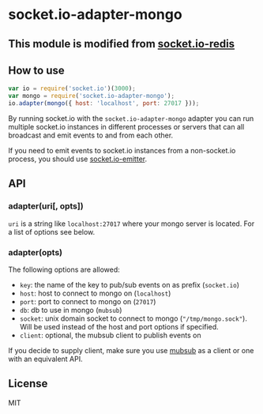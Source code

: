 # socket.io-adapter-mongo

## This module is modified from [socket.io-redis](https://github.com/Automattic/socket.io-redis)

## How to use

```js
var io = require('socket.io')(3000);
var mongo = require('socket.io-adapter-mongo');
io.adapter(mongo({ host: 'localhost', port: 27017 }));
```

By running socket.io with the `socket.io-adapter-mongo` adapter you can run
multiple socket.io instances in different processes or servers that can
all broadcast and emit events to and from each other.

If you need to emit events to socket.io instances from a non-socket.io
process, you should use [socket.io-emitter](http:///github.com/Automattic/socket.io-emitter).

## API

### adapter(uri[, opts])

`uri` is a string like `localhost:27017` where your mongo server
is located. For a list of options see below.

### adapter(opts)

The following options are allowed:

- `key`: the name of the key to pub/sub events on as prefix (`socket.io`)
- `host`: host to connect to mongo on (`localhost`)
- `port`: port to connect to mongo on (`27017`)
- `db`: db to use in mongo (`mubsub`)
- `socket`: unix domain socket to connect to mongo (`"/tmp/mongo.sock"`). Will
  be used instead of the host and port options if specified.
- `client`: optional, the mubsub client to publish events on

If you decide to supply client, make sure you use [mubsub](https://github.com/scttnlsn/mubsub) as a client or one with an equivalent API.

## License

MIT
